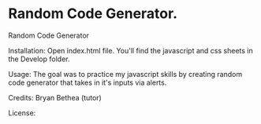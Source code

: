 # Random Code Generator.

Random Code Generator 

Installation:
    Open index.html file. You'll find the javascript and css sheets in the Develop folder.


Usage:
The goal was to practice my javascript skills by creating random code generator that takes in it's inputs via alerts. 

Credits:
Bryan Bethea (tutor)



License: 